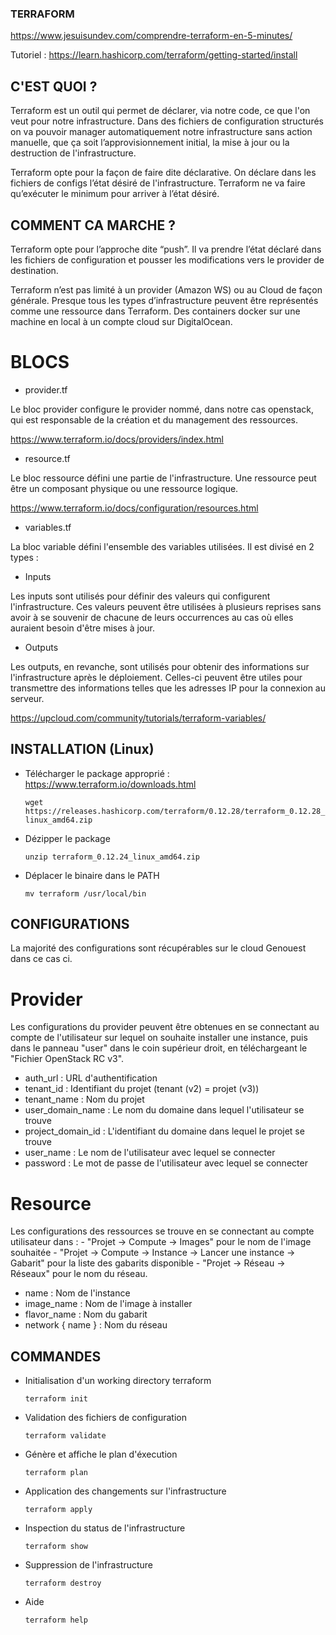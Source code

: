 ### TERRAFORM

https://www.jesuisundev.com/comprendre-terraform-en-5-minutes/

Tutoriel :
https://learn.hashicorp.com/terraform/getting-started/install


## C'EST QUOI ?

Terraform est un outil qui permet de déclarer, via notre code, ce que l'on veut pour notre infrastructure. 
Dans des fichiers de configuration structurés on va pouvoir manager automatiquement notre infrastructure sans action manuelle, que ça soit l’approvisionnement initial, la mise à jour ou la destruction de l'infrastructure.

Terraform opte pour la façon de faire dite déclarative. On déclare dans les fichiers de configs l’état désiré de l'infrastructure. Terraform ne va faire qu’exécuter le minimum pour arriver à l’état désiré.


## COMMENT CA MARCHE ?

Terraform opte pour l’approche dite “push”. Il va prendre l’état déclaré dans les fichiers de configuration et pousser les modifications vers le provider de destination.

Terraform n’est pas limité à un provider (Amazon WS) ou au Cloud de façon générale. Presque tous les types d’infrastructure peuvent être représentés comme une ressource dans Terraform. Des containers docker sur une machine en local à un compte cloud sur DigitalOcean.


# BLOCS

- provider.tf

Le bloc provider configure le provider nommé, dans notre cas openstack, qui est responsable de la création et du management des ressources.

https://www.terraform.io/docs/providers/index.html

- resource.tf

Le bloc ressource défini une partie de l'infrastructure. Une ressource peut être un composant physique ou une ressource logique.

https://www.terraform.io/docs/configuration/resources.html

- variables.tf

La bloc variable défini l'ensemble des variables utilisées. Il est divisé en 2 types :
- Inputs

Les inputs sont utilisés pour définir des valeurs qui configurent l'infrastructure. Ces valeurs peuvent être utilisées à plusieurs reprises sans avoir à se souvenir de chacune de leurs occurrences au cas où elles auraient besoin d'être mises à jour.

- Outputs

Les outputs, en revanche, sont utilisés pour obtenir des informations sur l'infrastructure après le déploiement. Celles-ci peuvent être utiles pour transmettre des informations telles que les adresses IP pour la connexion au serveur.

https://upcloud.com/community/tutorials/terraform-variables/


## INSTALLATION (Linux)

- Télécharger le package approprié : https://www.terraform.io/downloads.html

	`wget https://releases.hashicorp.com/terraform/0.12.28/terraform_0.12.28_linux_amd64.zip`

- Dézipper le package

	`unzip terraform_0.12.24_linux_amd64.zip`

- Déplacer le binaire dans le PATH

	`mv terraform /usr/local/bin`


## CONFIGURATIONS

La majorité des configurations sont récupérables sur le cloud Genouest dans ce cas ci. 

# Provider

Les configurations du provider peuvent être obtenues en se connectant au compte de l'utilisateur sur lequel on souhaite installer une instance, puis dans le panneau "user" dans le coin supérieur droit, en téléchargeant le "Fichier OpenStack RC v3".

- auth_url : URL d'authentification
- tenant_id : Identifiant du projet (tenant (v2) = projet (v3))
- tenant_name : Nom du projet
- user_domain_name : Le nom du domaine dans lequel l'utilisateur se trouve
- project_domain_id : L'identifiant du domaine dans lequel le projet se trouve
- user_name : Le nom de l'utilisateur avec lequel se connecter
- password : Le mot de passe de l'utilisateur avec lequel se connecter


# Resource

Les configurations des ressources se trouve en se connectant au compte utilisateur dans : 
	- "Projet -> Compute -> Images" pour le nom de l'image souhaitée
	- "Projet -> Compute -> Instance -> Lancer une instance -> Gabarit" pour la liste des gabarits disponible
	- "Projet -> Réseau -> Réseaux" pour le nom du réseau.

- name : Nom de l'instance
- image_name : Nom de l'image à installer
- flavor_name : Nom du gabarit 
- network { name } : Nom du réseau


## COMMANDES

- Initialisation d'un working directory terraform

	`terraform init`
	
- Validation des fichiers de configuration

	`terraform validate`

- Génère et affiche le plan d'éxecution

	`terraform plan`
	
- Application des changements sur l'infrastructure

	`terraform apply`
	
- Inspection du status de l'infrastructure

	`terraform show`
	
- Suppression de l'infrastructure

	`terraform destroy`

- Aide

	`terraform help`
